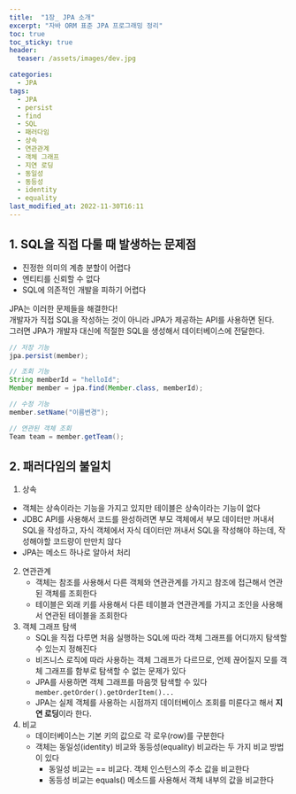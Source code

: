 ```yaml
---
title:  "1장_ JPA 소개"
excerpt: "자바 ORM 표준 JPA 프로그래밍 정리"
toc: true
toc_sticky: true
header:
  teaser: /assets/images/dev.jpg

categories:
  - JPA
tags:
  - JPA
  - persist
  - find
  - SQL
  - 패러다임
  - 상속
  - 연관관계
  - 객체 그래프
  - 지연 로딩
  - 동일성
  - 동등성
  - identity
  - equality
last_modified_at: 2022-11-30T16:11
---
```


## 1. SQL을 직접 다룰 때 발생하는 문제점
- 진정한 의미의 계층 분할이 어렵다
- 엔티티를 신뢰할 수 없다
- SQL에 의존적인 개발을 피하기 어렵다

JPA는 이러한 문제들을 해결한다!  
개발자가 직접 SQL을 작성하는 것이 아니라 JPA가 제공하는 API를 사용하면 된다.  
그러면 JPA가 개발자 대신에 적절한 SQL을 생성해서 데이터베이스에 전달한다.  
```java
// 저장 기능
jpa.persist(member);

// 조회 기능
String memberId = "helloId";
Member member = jpa.find(Member.class, memberId);

// 수정 기능
member.setName("이름변경");

// 연관된 객체 조회
Team team = member.getTeam();
```

## 2. 패러다임의 불일치
1. 상속
  - 객체는 상속이라는 기능을 가지고 있지만 테이블은 상속이라는 기능이 없다
  - JDBC API를 사용해서 코드를 완성하려면 부모 객체에서 부모 데이터만 꺼내서 SQL을 작성하고, 자식 객체에서 자식 데이터만 꺼내서 SQL을 작성해야 하는데, 작성해야할 코드량이 만만치 않다
  - JPA는 메소드 하나로 알아서 처리
2. 연관관계
   - 객체는 참조를 사용해서 다른 객체와 연관관계를 가지고 참조에 접근해서 연관된 객체를 조회한다
   - 테이블은 외래 키를 사용해서 다른 테이블과 연관관계를 가지고 조인을 사용해서 연관된 테이블을 조회한다 
3. 객체 그래프 탐색
    - SQL을 직접 다루면 처음 실행하는 SQL에 따라 객체 그래프를 어디까지 탐색할 수 있는지 정해진다
    - 비즈니스 로직에 따라 사용하는 객체 그래프가 다르므로, 언제 끊어질지 모를 객체 그래프를 함부로 탐색할 수 없는 문제가 있다
    - JPA를 사용하면 객체 그래프를 마음껏 탐색할 수 있다 ```member.getOrder().getOrderItem()...```
    - JPA는 실제 객체를 사용하는 시점까지 데이터베이스 조회를 미룬다고 해서 **지연 로딩**이라 한다.
4. 비교
    - 데이터베이스는 기본 키의 값으로 각 로우(row)를 구분한다
    - 객체는 동일성(identity) 비교와 동등성(equality) 비교라는 두 가지 비교 방법이 있다
      - 동일성 비교는 == 비교다. 객체 인스턴스의 주소 값을 비교한다
      - 동등성 비교는 equals() 메소드를 사용해서 객체 내부의 값을 비교한다
